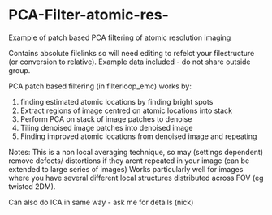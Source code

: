 # PCA-Filter-atomic-res-
Example of patch based PCA filtering of atomic resolution imaging


Contains absolute filelinks so will need editing to refelct your filestructure (or conversion to relative). Example data included - do not share outside group.

PCA patch based filtering (in filterloop_emc) works by:

1. finding estimated atomic locations by finding bright spots
2. Extract regions of image centred on atomic locations into stack
3. Perform PCA on stack of image patches to denoise
4. Tiling denoised image patches into denoised image
5. Finding improved atomic locations from denoised image and repeating

Notes: This is a non local averaging technique, so may (settings dependent) remove defects/ distortions if they arent repeated in your image (can be extended to large series of images)
Works particularly well for images where you have several different local structures distributed across FOV (eg twisted 2DM).

Can also do ICA in same way - ask me for details (nick)
